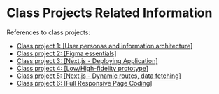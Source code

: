 # Class Projects Related Information

References to class projects:

- [Class project 1: [User personas and information architecture]](/class-projects/class-project-1/)
- [Class project 2: [Figma essentials]](/class-projects/class-project-2/)
- [Class project 3: [Next.js - Deploying Application]](/class-projects/class-project-3/)
- [Class project 4: [Low/High-fidelity prototype]](/class-projects/class-project-4/)
- [Class project 5: [Next.js - Dynamic routes, data fetching]](/class-projects/class-project-5/)
- [Class project 6: [Full Responsive Page Coding]](/class-projects/class-project-6/)
